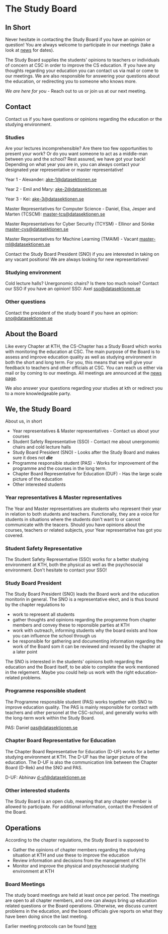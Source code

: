 # The Study Board

## In Short

Never hesitate in contacting the Study Board if you have an opinion or question!
You are always welcome to participate in our meetings (take a look at [news](/en/news) for dates).

The Study Board supplies the students' opinions to teachers or individuals of concern at CSC in order to improve the CS education. If you have any thoughts regarding your education you can contact us via mail or come to our meetings. We are also responsible for answering your questions about the education, or redirecting you to someone who knows more.
 
*We are here for you* - Reach out to us or join us at our next meeting.

## Contact

Contact us if you have questions or opinions regarding the education or the studying environment.

### Studies

Are your lectures incomprehensible? Are there too few opportunities to present your work? Or do you want someone to act as a middle-man between you and the school? Rest assured, we have got your back! Depending on what year you are in, you can always contact your designated year representative or master representative!

Year 1 - Alexander: [ake-1@datasektionen.se](mailto:ake-1@datasektionen.se)

Year 2 - Emil and Mary: [ake-2@datasektionen.se](mailto:ake-2@datasektionen.se)

Year 3 - Kei: [ake-3@datasektionen.se](mailto:ake-3@datasektionen.se)

Master Representatives for Computer Science - Daniel, Elsa, Jesper and Marten (TCSCM): [master-tcs@datasektionen.se](mailto:master-tcs@datasektionen.se)

Master Representatives for Cyber Security (TCYSM) - Ellinor and Sönke [master-cys@datasektionen.se](mailto:master-cys@datasektionen.se)

Master Representatives for Machine Learning (TMAIM) - Vacant [master-ml@datasektionen.se](mailto:master-ml@datasektionen.se)

Contact the Study Board President (SNO) if you are interested in taking on any vacant positions! We are always looking for new representatives!
### Studying environment

Cold lecture halls? Unergonomic chairs? Is there too much noise? Contact our SSO if you have an opinion!
SSO: Axel [sso@datasektionen.se](mailto:sso@datasektionen.se)

### Other questions

Contact the president of the study board if you have an opinion: [sno@datasektionen.se](mailto:sno@datasektionen.se)

## About the Board

Like every Chapter at KTH, the CS-Chapter has a Study Board which works with monitoring the education at CSC. The main purpose of the Board is to assess and improve education quality as well as studying environment in both the short and long term.
For you, this means that we will give your feedback to teachers and other officials at CSC. You can reach us either via mail or by coming to our meetings. All meetings are announced at the [news page](/en/news).

We also answer your questions regarding your studies at kth or redirect you to a more knowledgeable party.

## We, the Study Board

About us, in short

* Year representatives & Master representatives - Contact us about your courses 
* Student Safety Representative (SSO) - Contact me about unergonomic chairs and cold lecture halls 
* Study Board President (SNO) - Looks after the Study Board and makes sure it does not ***die***
* Programme responsible student (PAS) - Works for improvement of the programme and the courses in the long term.
* Chapter Board Representative for Education (DUF) - Has the large scale picture of the education
* Other interested students

### Year representatives & Master representatives
The Year and Master representatives are students who represent their year in relation to both students and teachers. Functionally, they are a voice for students in situations where the students don't want to or cannot communicate with the teacers. Should you have opinions about the courses, teachers or related subjects, your Year representative has got you covered.

### Student Safety Representative 
The Student Safety Representative (SSO) works for a better studying environment at KTH, both the physical as well as the psychosocial environment. Don't hesitate to contact your SSO!

### Study Board President
The Study Board President (SNO) leads the Board work and the education monitorin in general. The SNO is a representative elect, and is thus bound by the chapter regulations to

* work to represent all students 
* gather thoughts and opinions regarding the programme from chapter members and convey these to reponsible parties at KTH
* work with outreach, informing students why the board exists and how you can influence the school through us 
* be responsible for gathering and documenting information regarding the work of the Board som it can be reviewed and reused by the chapter at a later point
 
The SNO is interested in the students' opinions both regarding the education and the Board itself, to be able to complete the work mentioned in the relgement. Maybe you could help us work with the right education-related problems.

### Programme responsible student
The Programme responsible student (PAS) works together with SNO to improve education quality. The PAS is mainly responsible for contact with teachers and other personel at the CSC-school, and generally works with the long-term work within the Study Board.

PAS: Daniel [pas@datasektionen.se](mailto:pas@datasektionen.se)

### Chapter Board Representative for Education
The Chapter Board Representative for Education (D-UF) works for a better studying environment at KTH. The D-UF has the larger picture of the education. The D-UF is also the communication link between the Chapter Board (D-Rek) and the SNO and PAS.

D-UF: Abhinav [d-uf@datasektionen.se](mailto:d-uf@datasektionen.se)

### Other interested students
The Study Board is an open club, meaning that any chapter member is allowed to participate. For additional information, contact the President of the Board.

## Operations
According to the chapter regulations, the Study Board is supposed to

* Gather the opinions of chapter members regarding the studying situation at KTH and use these to improve the education
* Review information and decisions from the management of KTH
* Monitor and improve the physical and psychosocial studying environment at KTH

### Board Meetings
The study board meetings are held at least once per period. The meetings are open to all chapter members, and one can always bring up education related questions or the Board operations. Otherwise, we discuss current problems in the education, and the board officials give reports on what they have been doing since the last meeting.

Earlier meeting protocols can be found [here](https://dsekt.se/snprotokoll)
